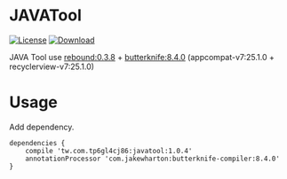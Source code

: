 JAVATool
=========================

[![License](https://img.shields.io/badge/license-Apache%202-green.svg)](https://www.apache.org/licenses/LICENSE-2.0)
[ ![Download](https://api.bintray.com/packages/tp6gl4cj86/maven/javatool/images/download.svg) ](https://bintray.com/tp6gl4cj86/maven/javatool/_latestVersion)

JAVA Tool use <a href="http://facebook.github.io/rebound/">rebound:0.3.8</a> + <a href="http://jakewharton.github.io/butterknife/">butterknife:8.4.0</a> (appcompat-v7:25.1.0 + recyclerview-v7:25.1.0)

# Usage

Add dependency.

```
dependencies {
    compile 'tw.com.tp6gl4cj86:javatool:1.0.4'
    annotationProcessor 'com.jakewharton:butterknife-compiler:8.4.0'
}
```
